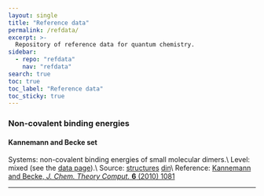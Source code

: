 ```yaml
---
layout: single
title: "Reference data"
permalink: /refdata/
excerpt: >-
  Repository of reference data for quantum chemistry.
sidebar:
  - repo: "refdata"
    nav: "refdata" 
search: true
toc: true
toc_label: "Reference data"
toc_sticky: true
---
```


### Non-covalent binding energies

#### Kannemann and Becke set

Systems: non-covalent binding energies of small molecular dimers.\\
Level: mixed (see the [data page](/refdata/nci/kb/)).\\
Source: 
[structures](https://github.com/aoterodelaroza/refdata/tree/master/20_kb65)
[din](https://github.com/aoterodelaroza/refdata/blob/master/10_din/kb65.din)\\
Reference: [Kannemann and Becke, *J. Chem. Theory Comput.* **6** (2010) 1081](http://dx.doi.org/10.1021/ct900699r)

---

